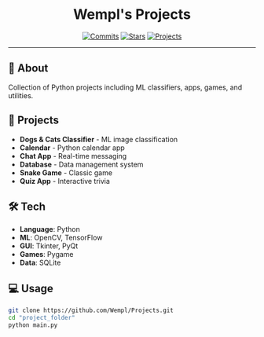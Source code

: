 <p align="center">
  <h1 align="center">Wempl's Projects</h1>
</p>

<p align="center">
  <a href="https://github.com/Wempl/Projects/commits/"><img src="https://img.shields.io/github/commit-activity/t/Wempl/Projects?style=for-the-badge&labelColor=1a1a1a&color=00d9ff" alt="Commits"></a>
  <a href="https://github.com/Wempl/Projects/stargazers"><img src="https://img.shields.io/github/stars/Wempl/Projects.svg?style=for-the-badge&labelColor=1a1a1a&color=00d9ff" alt="Stars"></a>
  <a href="https://github.com/Wempl/Projects"><img src="https://img.shields.io/badge/Explore-Click_Here-success?style=for-the-badge&labelColor=1a1a1a&color=00ff88" alt="Projects"></a>
</p>

---

## 📌 About
Collection of Python projects including ML classifiers, apps, games, and utilities.

## 🚀 Projects
- **Dogs & Cats Classifier** - ML image classification
- **Calendar** - Python calendar app
- **Chat App** - Real-time messaging
- **Database** - Data management system
- **Snake Game** - Classic game
- **Quiz App** - Interactive trivia

## 🛠 Tech
- **Language**: Python
- **ML**: OpenCV, TensorFlow
- **GUI**: Tkinter, PyQt
- **Games**: Pygame
- **Data**: SQLite

## 💻 Usage
```bash
git clone https://github.com/Wempl/Projects.git
cd "project_folder"
python main.py